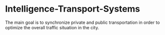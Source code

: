 # Intelligence-Transport-Systems
The main goal is to synchronize private and public transportation in order to optimize the overall traffic situation in the city.
